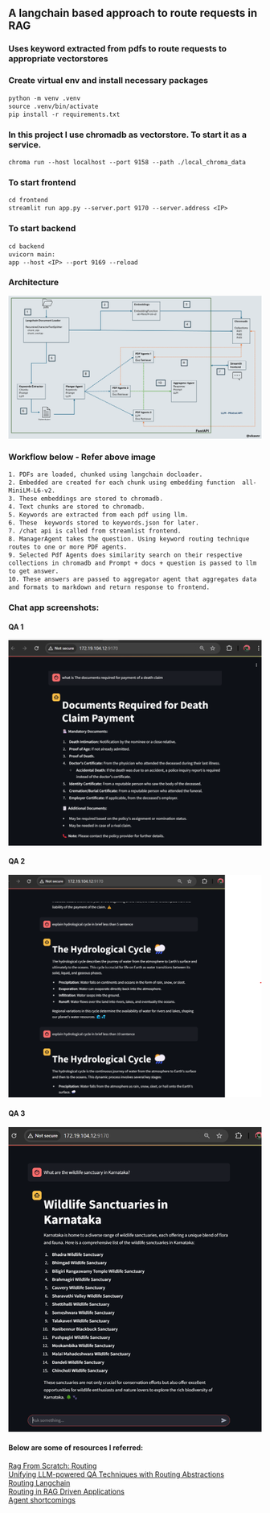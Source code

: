 ## A langchain based approach to route requests in RAG
### Uses keyword extracted from pdfs to route requests to appropriate vectorstores


### Create virtual env and install necessary packages
```
python -m venv .venv
source .venv/bin/activate
pip install -r requirements.txt
```
### In this project I use chromadb as vectorstore. To start it as a service.

```
chroma run --host localhost --port 9158 --path ./local_chroma_data
```

### To start frontend 

```
cd frontend
streamlit run app.py --server.port 9170 --server.address <IP>
```

### To start backend

```
cd backend
uvicorn main:
app --host <IP> --port 9169 --reload
```

### Architecture

![Architecture](static/arch.png)

### Workflow below -  Refer above image

```
1. PDFs are loaded, chunked using langchain docloader.
2. Embedded are created for each chunk using embedding function  all-MiniLM-L6-v2.
3. These embeddings are stored to chromadb.
4. Text chunks are stored to chromadb.
5. Keywords are extracted from each pdf using llm.
6. These  keywords stored to keywords.json for later.
7. /chat api is called from streamlist frontend.
8. ManagerAgent takes the question. Using keyword routing technique routes to one or more PDF agents.
9. Selected Pdf Agents does similarity search on their respective collections in chromadb and Prompt + docs + question is passed to llm to get answer.
10. These answers are passed to aggregator agent that aggregates data and formats to markdown and return response to frontend.
```

### Chat app screenshots:
#### QA 1

![frontend](static/chat1.png)


#### QA 2

![frontend](static/chat2.png)


#### QA 3

![frontend](static/chat3.png)




#### Below are some of resources I referred:
[Rag From Scratch: Routing](https://github.com/langchain-ai/rag-from-scratch/blob/main/rag_from_scratch_10_and_11.ipynb) \
[Unifying LLM-powered QA Techniques with Routing Abstractions](https://medium.com/better-programming/unifying-llm-powered-qa-techniques-with-routing-abstractions-438e2499a0d0) \
[Routing Langchain](https://www.youtube.com/watch?v=pfpIndq7Fi8&list=WL&index=55)\
[Routing in RAG Driven Applications](https://towardsdatascience.com/routing-in-rag-driven-applications-a685460a7220/) \
[Agent shortcomings](https://www.youtube.com/watch?v=KY8n96Erp5Q&t=592s)



